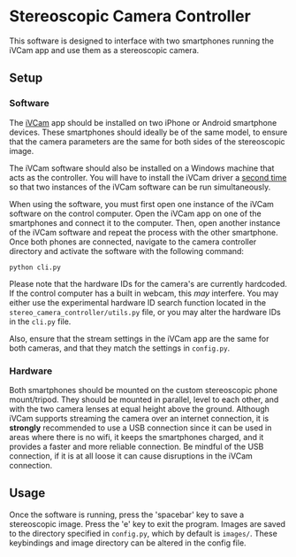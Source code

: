 # Stereoscopic Camera Controller

This software is designed to interface with two smartphones running the iVCam app and use them as a stereoscopic camera.

## Setup
### Software
The [iVCam](https://www.e2esoft.com/ivcam/) app should be installed on two iPhone or Android smartphone devices. These smartphones should ideally be of the same model, to ensure that the camera parameters are the same for both sides of the stereoscopic image.

The iVCam software should also be installed on a Windows machine that acts as the controller. You will have to install the iVCam driver a [second time](https://www.e2esoft.com/ivcam-multi-instance/) so that two instances of the iVCam software can be run simultaneously.

When using the software, you must first open one instance of the iVCam software on the control computer. Open the iVCam app on one of the smartphones and connect it to the computer. Then, open another instance of the iVCam software and repeat the process with the other smartphone. Once both phones are connected, navigate to the camera controller directory and activate the software with the following command:
```
python cli.py
```
Please note that the hardware IDs for the camera's are currently hardcoded. If the control computer has a built in webcam, this *may* interfere. You may either use the experimental hardware ID search function located in the ```stereo_camera_controller/utils.py``` file, or you may alter the hardware IDs in the ```cli.py``` file.

Also, ensure that the stream settings in the iVCam app are the same for both cameras, and that they match the settings in ```config.py```.

### Hardware

Both smartphones should be mounted on the custom stereoscopic phone mount/tripod. They should be mounted in parallel, level to each other, and with the two camera lenses at equal height above the ground. Although iVCam supports streaming the camera over an internet connection, it is **strongly** recommended to use a USB connection since it can be used in areas where there is no wifi, it keeps the smartphones charged, and it provides a faster and more reliable connection. Be mindful of the USB connection, if it is at all loose it can cause disruptions in the iVCam connection.

## Usage

Once the software is running, press the 'spacebar' key to save a stereoscopic image. Press the 'e' key to exit the program. Images are saved to the directory specified in ```config.py```, which by default is ```images/```. These keybindings and image directory can be altered in the config file.
